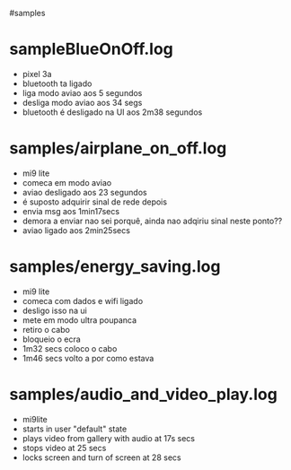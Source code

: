 #samples

# sampleBlueOnOff.log
- pixel 3a
- bluetooth ta ligado
- liga modo aviao aos 5 segundos
- desliga modo aviao aos 34 segs
- bluetooth é desligado na UI aos 2m38 segundos

# samples/airplane_on_off.log
- mi9 lite
- comeca em modo aviao
- aviao desligado aos 23 segundos
- é suposto adquirir sinal de rede depois
- envia msg aos 1min17secs
- demora a enviar nao sei porquê, ainda nao adqiriu sinal neste ponto??
- aviao ligado aos 2min25secs

# samples/energy_saving.log
- mi9 lite
- comeca com dados e wifi ligado
- desligo isso na ui
- mete em modo ultra poupanca
- retiro o cabo
- bloqueio o ecra
-  1m32 secs coloco o cabo
-  1m46 secs volto a por como estava

# samples/audio_and_video_play.log
- mi9lite
- starts in user "default" state
- plays video from gallery with audio at 17s secs
- stops video at 25 secs
- locks screen and turn of screen at 28 secs


